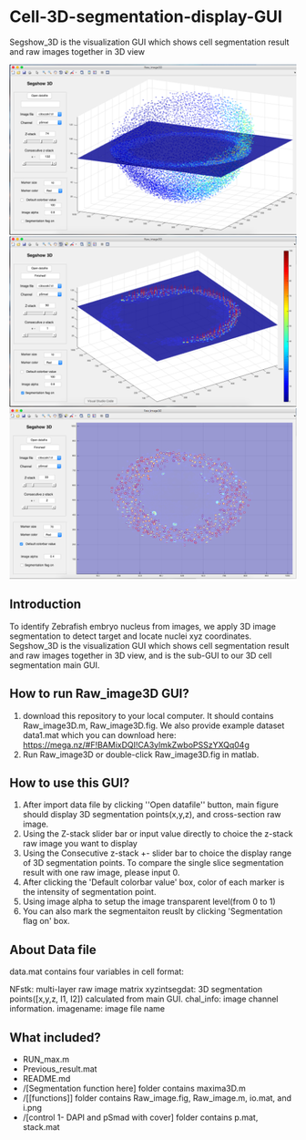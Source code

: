# Cell-3D-segmentation-display-GUI
Segshow_3D is the visualization GUI which shows cell segmentation result and raw images together in 3D view


 ![image](https://github.com/George-wu509/Cell-3D-segmentation-display-GUI/blob/master/cover/Segshow3D%20cover1.png)
 ![image](https://github.com/George-wu509/Cell-3D-segmentation-display-GUI/blob/master/cover/Segshow3D%20cover2.png)
 ![image](https://github.com/George-wu509/Cell-3D-segmentation-display-GUI/blob/master/cover/Segshow3D%20cover3.png)


Introduction
-------------------------
To identify Zebrafish embryo nucleus from images, we apply 3D image segmentation to detect target and locate nuclei xyz coordinates. Segshow_3D is the visualization GUI which shows cell segmentation result and raw images together in 3D view, and is the sub-GUI to our 3D cell segmentation main GUI. 


How to run Raw_image3D GUI?
-------------------------
1. download this repository to your local computer. It should contains Raw_image3D.m, Raw_image3D.fig. We also provide example dataset data1.mat which you can download here: https://mega.nz/#F!BAMixDQI!CA3ylmkZwboPSSzYXQq04g
2. Run Raw_image3D or double-click Raw_image3D.fig in matlab.   


How to use this GUI? 
-------------------------
1. After import data file by clicking ''Open datafile'' button, main figure should display 3D segmentation points(x,y,z), and cross-section raw image. 
2. Using the Z-stack slider bar or input value directly to choice the z-stack raw image you want to display 
3. Using the Consecutive z-stack +- slider bar to choice the display range of 3D segmentation points. To compare the single slice segmentation result with one raw image, please input 0.
4. After clicking the 'Default colorbar value' box, color of each marker is the intensity of segmentation point.
5. Using image alpha to setup the image transparent level(from 0 to 1)
6. You can also mark the segmentaiton reuslt by clicking 'Segmentation flag on' box.


About Data file
-------------------------
data.mat contains four variables in cell format:

NFstk: multi-layer raw image matrix
xyzintsegdat: 3D segmentation points([x,y,z, I1, I2]) calculated from main GUI.
chal_info: image channel information.
imagename: image file name
 

What included? 
-------------------------

* RUN_max.m
* Previous_result.mat
* README.md 
* /[Segmentation function here] folder contains maxima3D.m
* /[[functions]] folder contains Raw_image.fig, Raw_image.m, io.mat, and i.png
* /[control 1- DAPI and pSmad with cover] folder contains p.mat, stack.mat


